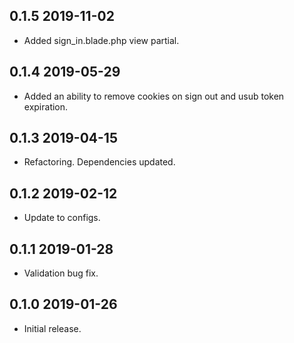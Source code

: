 ## 0.1.5 2019-11-02
* Added sign_in.blade.php view partial.

## 0.1.4 2019-05-29
* Added an ability to remove cookies on sign out and usub token expiration.

## 0.1.3 2019-04-15
* Refactoring. Dependencies updated.

## 0.1.2 2019-02-12
* Update to configs.

## 0.1.1 2019-01-28
* Validation bug fix.

## 0.1.0 2019-01-26
* Initial release.
